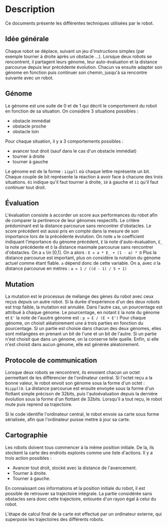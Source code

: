 # Description
Ce documents présente les différentes techniques utilisées par le robot.

## Idée générale
Chaque robot se déplace, suivant un jeu d'instructions simples (par exemple
tourner à droite après un obstacle ...). Lorsque deux robots se rencontrent,
il partagent leurs génome, leur auto-évaluation et la distance parcourue depuis
leur précédente évolution. Chacun va ensuite adapter son génome en fonction
puis continuer son chemin, jusqu'à sa rencontre suivante avec un robot.

## Génome
Le génome est une suite de 0 et de 1 qui décrit le comportement du robot en
fonction de sa situation. On considère 3 situations possibles :
 - obstacle immédiat
 - obstacle proche
 - obstacle loin

Pour chaque situation, il y a 3 comportements possibles :
 - avancer tout droit (sauf dans le cas d'un obstacle immédiat)
 - tourner à droite
 - tourner à gauche

Le génome est de la forme : `iippll` où chaque lettre représente un bit. Chaque
couple de bit représente la réaction à avoir face à chacune des trois
situations. `01` indique qu'il faut tourner à droite, `10` à gauche et `11`
qu'il faut continuer tout droit.

## Évaluation
L'évaluation consiste à accorder un score aux performances du robot afin de
comparer la pertinence de leur génomes respectifs. Le critère prédominant est
la distance parcourue sans rencontrer d'obstacles. Le score précédent est aussi
pris en compte dans la mesure de son importance lors de la précédente
évolution.
On note `a` le coefficient indiquant l'importance du génome précédent, `E` la
note d'auto-évaluation, `E_` la note précédente et `D` la distance maximale
parcourue sans rencontrer d'obstacles. On a `a` \in [0,1]. On a alors :
    ``` E = a * E_ + (1 - a) * D ```
Plus la distance parcourue est important, plus on considère la notation du
génome actuel comme étant fiable. `a` dépend donc de cette variable. On a, avec
`d` la distance parcourue en mètres :
    ``` a = 1 / ((d - 1) / 5 + 1) ```

## Mutation
La mutation est le processus de mélange des gènes du robot avec ceux reçus
depuis un autre robot. Si la durée d'expérience d'un des deux robots est
trop faible, la mutation est annulée. Dans l'autre cas, un pourcentage est
attribué à chaque génome. Le pourcentage, en notant `E` la note du génome et
`E'` la note de l'auutre génome est :
    ``` p = E / (E + E') ```
Pour chaque génome, on choisit aléatoirement une à trois parties en fonction du
pourcentage. Si un partie est choisie dans chacun des deux génomes, elles sont
mélangées en prenant un bit de l'une et un bit de l'autre. Si un partie n'est
choisit que dans un génome, on la conserve telle quelle. Enfin, si elle n'est
choisit dans aucun génome, elle est générée aléatoirement.

## Protocole de communication
Lorsque deux robots se rencontrent, ils envoient chacun un octet permettant de
les différencier de l'ordinateur central. Si l'octet reçu a la bonne valeur,
le robot envoit son génome sous la forme d'un octet : `0iippll0`. La distance
parcourue est ensuite envoyée sous la forme d'un flottant simple précison
de 32bits, puis l'autoévaluation depuis la dernière évolution sous la forme
d'un flottant de 32bits. Lorsqu'il a tout reçu, le robot mute puis reprend sa
trajectoire.

Si le code identifie l'ordinateur central, le robot envoie sa carte sous forme
sérialisée, afin que l'ordinateur puisse mettre à jour sa carte.

## Cartographie
Les robots doivent tous commencer à la même position initiale. De la, ils
stockent la carte des endroits explorés comme une liste d'actions. Il y a trois
action possibles :
 - Avancer tout droit, stocké avec la distance de l'avancement.
 - Tourner à droite.
 - Tourner à gauche.

En connaissant ces informations et la position initiale du robot, il est
possible de retrouver sa trajectoire intégrale. La partie considérée sans
obstacles sera donc cette trajectoire, entourée d'un rayon égal à celui du
robot.

L'étape de calcul final de la carte est effectué par un ordinateur externe, qui
superpose les trajectoires des différents robots.

